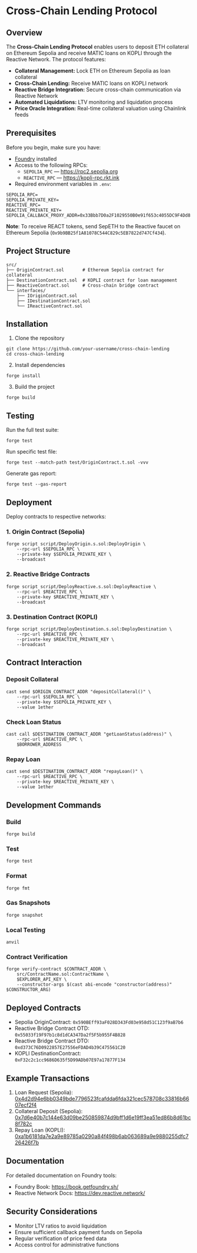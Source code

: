 # Cross-Chain Lending Protocol

## Overview

The **Cross-Chain Lending Protocol** enables users to deposit ETH collateral on Ethereum Sepolia and receive MATIC loans on KOPLI through the Reactive Network. The protocol features:

- **Collateral Management:** Lock ETH on Ethereum Sepolia as loan collateral
- **Cross-Chain Lending:** Receive MATIC loans on KOPLI network
- **Reactive Bridge Integration:** Secure cross-chain communication via Reactive Network
- **Automated Liquidations:** LTV monitoring and liquidation process
- **Price Oracle Integration:** Real-time collateral valuation using Chainlink feeds

## Prerequisites

Before you begin, make sure you have:

- [Foundry](https://book.getfoundry.sh/) installed
- Access to the following RPCs:
  * `SEPOLIA_RPC` — https://rpc2.sepolia.org
  * `REACTIVE_RPC` — https://kopli-rpc.rkt.ink
- Required environment variables in `.env`:
```
SEPOLIA_RPC=
SEPOLIA_PRIVATE_KEY=
REACTIVE_RPC=
REACTIVE_PRIVATE_KEY=
SEPOLIA_CALLBACK_PROXY_ADDR=0x33Bbb7D0a2F1029550B0e91f653c4055DC9F4Dd8
```

**Note**: To receive REACT tokens, send SepETH to the Reactive faucet on Ethereum Sepolia (`0x9b9BB25f1A81078C544C829c5EB7822d747Cf434`).

## Project Structure

```
src/
├── OriginContract.sol       # Ethereum Sepolia contract for collateral
├── DestinationContract.sol  # KOPLI contract for loan management
├── ReactiveContract.sol     # Cross-chain bridge contract
└── interfaces/
    ├── IOriginContract.sol
    ├── IDestinationContract.sol
    └── IReactiveContract.sol
```

## Installation

1. Clone the repository
```shell
git clone https://github.com/your-username/cross-chain-lending
cd cross-chain-lending
```

2. Install dependencies
```shell
forge install
```

3. Build the project
```shell
forge build
```

## Testing

Run the full test suite:
```shell
forge test
```

Run specific test file:
```shell
forge test --match-path test/OriginContract.t.sol -vvv
```

Generate gas report:
```shell
forge test --gas-report
```

## Deployment

Deploy contracts to respective networks:

### 1. Origin Contract (Sepolia)
```shell
forge script script/DeployOrigin.s.sol:DeployOrigin \
    --rpc-url $SEPOLIA_RPC \
    --private-key $SEPOLIA_PRIVATE_KEY \
    --broadcast
```

### 2. Reactive Bridge Contracts
```shell
forge script script/DeployReactive.s.sol:DeployReactive \
    --rpc-url $REACTIVE_RPC \
    --private-key $REACTIVE_PRIVATE_KEY \
    --broadcast
```

### 3. Destination Contract (KOPLI)
```shell
forge script script/DeployDestination.s.sol:DeployDestination \
    --rpc-url $REACTIVE_RPC \
    --private-key $REACTIVE_PRIVATE_KEY \
    --broadcast
```

## Contract Interaction

### Deposit Collateral
```shell
cast send $ORIGIN_CONTRACT_ADDR "depositCollateral()" \
    --rpc-url $SEPOLIA_RPC \
    --private-key $SEPOLIA_PRIVATE_KEY \
    --value 1ether
```

### Check Loan Status
```shell
cast call $DESTINATION_CONTRACT_ADDR "getLoanStatus(address)" \
    --rpc-url $REACTIVE_RPC \
    $BORROWER_ADDRESS
```

### Repay Loan
```shell
cast send $DESTINATION_CONTRACT_ADDR "repayLoan()" \
    --rpc-url $REACTIVE_RPC \
    --private-key $REACTIVE_PRIVATE_KEY \
    --value 1ether
```

## Development Commands

### Build
```shell
forge build
```

### Test
```shell
forge test
```

### Format
```shell
forge fmt
```

### Gas Snapshots
```shell
forge snapshot
```

### Local Testing
```shell
anvil
```

### Contract Verification
```shell
forge verify-contract $CONTRACT_ADDR \
    src/ContractName.sol:ContractName \
    $EXPLORER_API_KEY \
    --constructor-args $(cast abi-encode "constructor(address)" $CONSTRUCTOR_ARG)
```

## Deployed Contracts

- Sepolia OriginContract: `0x590BEff93aF028D343Fd03e958d51C123f9aB7b6`
- Reactive Bridge Contract OTD: `0x55033f19F97b1c8d1dCA347Da2f5F5b955F4B828`
- Reactive Bridge Contract DTO: `0xd373C76D0922857E27556eFDAD4b39C475561C20`
- KOPLI DestinationContract: `0xF32c2c1cc9686D635f5D99ADb07E97a17877F134`

## Example Transactions

1. Loan Request (Sepolia): [0x4d2d94e6bb0349bde7796523fcafdda6fda321cec578708c33816b6607ecf2f4](https://sepolia.etherscan.io/tx/0x4d2d94e6bb0349bde7796523fcafdda6fda321cec578708c33816b6607ecf2f4)
2. Collateral Deposit (Sepolia): [0x7d6e40b7c144e63d09be250859874d9bff1d6e19ff3ea51ed86b8d61bc8f782c](https://sepolia.etherscan.io/tx/0x7d6e40b7c144e63d09be250859874d9bff1d6e19ff3ea51ed86b8d61bc8f782c)
3. Repay Loan (KOPLI): [0xa1b6181da7e2a9e89785a0290a84f498b6ab063689a9e9880255dfc726426f7b](https://kopli.reactscan.net/tx/0xa1b6181da7e2a9e89785a0290a84f498b6ab063689a9e9880255dfc726426f7b)

## Documentation

For detailed documentation on Foundry tools:
- Foundry Book: https://book.getfoundry.sh/
- Reactive Network Docs: https://dev.reactive.network/

## Security Considerations

- Monitor LTV ratios to avoid liquidation
- Ensure sufficient callback payment funds on Sepolia
- Regular verification of price feed data
- Access control for administrative functions